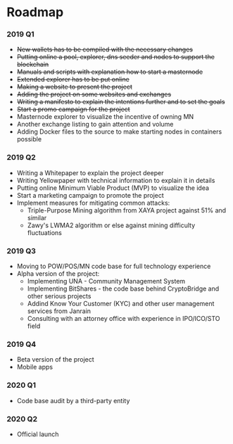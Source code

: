 # Roadmap 

### 2019 Q1
- ~~New wallets has to be compiled with the necessary changes~~
- ~~Putting online a pool, explorer, dns seeder and nodes to support the blockchain~~
- ~~Manuals and scripts with explanation how to start a masternode~~
- ~~Extended explorer has to be put online~~
- ~~Making a website to present the project~~
- ~~Adding the project on some websites and exchanges~~
- ~~Writing a manifesto to explain the intentions further and to set the goals~~
- ~~Start a promo campaign for the project~~
- Masternode explorer to visualize the incentive of owning MN 
- Another exchange listing to gain attention and volume
- Adding Docker files to the source to make starting nodes in containers possible

### 2019 Q2
- Writing a Whitepaper to explain the project deeper
- Writing Yellowpaper with technical information to explain it in details
- Putting online Minimum Viable Product (MVP) to visualize the idea
- Start a marketing campaign to promote the project
- Implement measures for mitigating common attacks:
  * Triple-Purpose Mining algorithm from XAYA project against 51% and similar
  * Zawy's LWMA2 algorithm or else against mining difficulty fluctuations

### 2019 Q3
- Moving to POW/POS/MN code base for full technology experience
- Alpha version of the project:
  * Implementing UNA - Community Management System
  * Implementing BitShares - the code base behind CryptoBridge and other serious projects 
  * Addind Know Your Customer (KYC) and other user management services from Janrain
  * Consulting with an attorney office with experience in IPO/ICO/STO field

### 2019 Q4
- Beta version of the project
- Mobile apps

### 2020 Q1
- Code base audit by a third-party entity

### 2020 Q2 
- Official launch 
